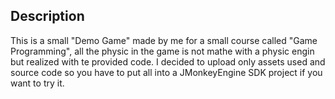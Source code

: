## Description
This is a small "Demo Game" made by me for a small course called "Game Programming", all the physic in the game is not mathe with a physic engin but realized with te provided code. I decided to upload only assets used and source code so you have to put all into a JMonkeyEngine SDK project if you want to try it.
